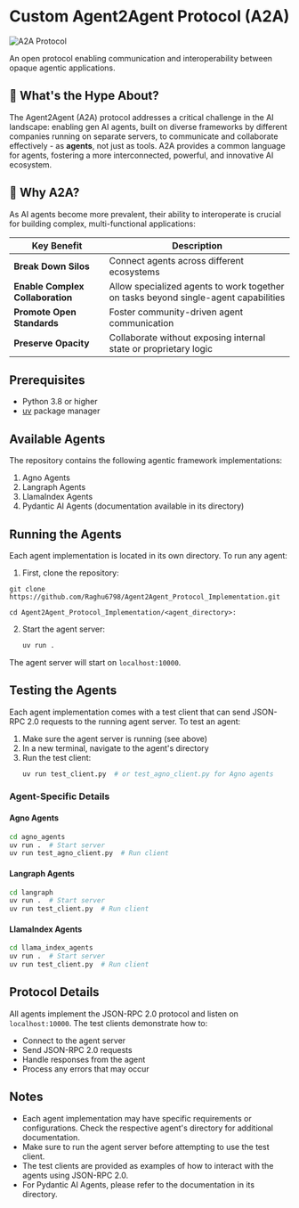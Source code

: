# Custom  Agent2Agent Protocol (A2A)

![[A2A Protocol](https://placeholder.com/banner.png) ](https://storage.googleapis.com/gweb-developer-goog-blog-assets/images/image5_VkAG0Kd.original.png)<!-- Add actual banner image if available -->

An open protocol enabling communication and interoperability between opaque agentic applications.

## 🌟 What's the Hype About?

The Agent2Agent (A2A) protocol addresses a critical challenge in the AI landscape: enabling gen AI agents, built on diverse frameworks by different companies running on separate servers, to communicate and collaborate effectively - as **agents**, not just as tools. A2A provides a common language for agents, fostering a more interconnected, powerful, and innovative AI ecosystem.

## 🚀 Why A2A?

As AI agents become more prevalent, their ability to interoperate is crucial for building complex, multi-functional applications:

| Key Benefit | Description |
|-------------|-------------|
| **Break Down Silos** | Connect agents across different ecosystems |
| **Enable Complex Collaboration** | Allow specialized agents to work together on tasks beyond single-agent capabilities |
| **Promote Open Standards** | Foster community-driven agent communication |
| **Preserve Opacity** | Collaborate without exposing internal state or proprietary logic |

## Prerequisites

- Python 3.8 or higher
- [uv](https://github.com/astral-sh/uv) package manager

## Available Agents

The repository contains the following agentic framework 
implementations:

1. Agno Agents
2. Langraph Agents
3. LlamaIndex Agents
4. Pydantic AI Agents (documentation available in its directory)

## Running the Agents

Each agent implementation is located in its own directory. To run any agent:

1. First, clone the repository:
```
git clone https://github.com/Raghu6798/Agent2Agent_Protocol_Implementation.git

cd Agent2Agent_Protocol_Implementation/<agent_directory>:
```

2. Start the agent server:
   ```bash
   uv run .
   ```

The agent server will start on `localhost:10000`.

## Testing the Agents

Each agent implementation comes with a test client that can send JSON-RPC 2.0 requests to the running agent server. To test an agent:

1. Make sure the agent server is running (see above)
2. In a new terminal, navigate to the agent's directory
3. Run the test client:
   ```bash
   uv run test_client.py  # or test_agno_client.py for Agno agents
   ```

### Agent-Specific Details

#### Agno Agents
```bash
cd agno_agents
uv run .  # Start server
uv run test_agno_client.py  # Run client
```

#### Langraph Agents
```bash
cd langraph
uv run .  # Start server
uv run test_client.py  # Run client
```

#### LlamaIndex Agents
```bash
cd llama_index_agents
uv run .  # Start server
uv run test_client.py  # Run client
```

## Protocol Details

All agents implement the JSON-RPC 2.0 protocol and listen on `localhost:10000`. The test clients demonstrate how to:

- Connect to the agent server
- Send JSON-RPC 2.0 requests
- Handle responses from the agent
- Process any errors that may occur

## Notes

- Each agent implementation may have specific requirements or configurations. Check the respective agent's directory for additional documentation.
- Make sure to run the agent server before attempting to use the test client.
- The test clients are provided as examples of how to interact with the agents using JSON-RPC 2.0.
- For Pydantic AI Agents, please refer to the documentation in its directory.

